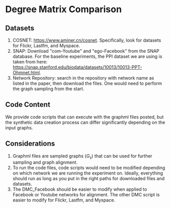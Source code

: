 # Degree Matrix Comparison

## Datasets
1. COSNET: https://www.aminer.cn/cosnet. Specifically, look for datasets for Flickr, Lastfm, and Myspace.
2. SNAP: Download "com-Youtube" and "ego-Facebook" from the SNAP database. For the baseline experiments, the PPI dataset we are using is taken from here: https://snap.stanford.edu/biodata/datasets/10013/10013-PPT-Ohmnet.html.
3. Network Repository: search in the repository with network name as listed in the paper, then download the files. One would need to perform the graph sampling from the start.

## Code Content
We provide code scripts that can execute with the graphml files posted, but the synthetic data creation process can differ significantly depending on the input graphs.

## Considerations
1. Graphml files are sampled graphs ($G_{s}$) that can be used for further sampling and graph alignment.
2. To run the code files, code scripts would need to be modified depending on which network we are running the experiment on. Ideally, everything should run as long as you put in the right paths for downloaded files and datasets.
3. The DMC_Facebook should be easier to modify when applied to Facebook or Youtube networks for alignment. The other DMC script is easier to modify for Flickr, Lastfm, and Myspace.






